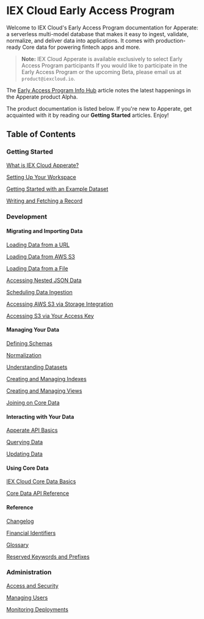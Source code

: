 # IEX Cloud Early Access Program

Welcome to IEX Cloud's Early Access Program documentation for Apperate: a serverless multi-model database that makes it easy to ingest, validate, normalize, and deliver data into applications. It comes with production-ready Core data for powering fintech apps and more.

> **Note:** IEX Cloud Apperate is available exclusively to select Early Access Program participants If you would like to participate in the Early Access Program or the upcoming Beta, please email us at `product@iexcloud.io`. 

The [Early Access Program Info Hub](./source/getting-started/early-access-program-info-hub.md) article notes the latest happenings in the Apperate product Alpha. 

The product documentation is listed below. If you're new to Apperate, get acquainted with it by reading our **Getting Started** articles. Enjoy!

## Table of Contents

### Getting Started

[What is IEX Cloud Apperate?](./source/getting-started/what-is-iex-cloud-apperate.md)

[Setting Up Your Workspace](./source/getting-started/setting-up-your-workspace.md)

[Getting Started with an Example Dataset](./source/getting-started/getting-started-with-an-example-dataset.md)

[Writing and Fetching a Record](./source/getting-started/writing-and-fetching-a-record.md)

### Development

#### Migrating and Importing Data

[Loading Data from a URL](./source/migrating-and-importing-data/loading-data-from-a-url.md)

[Loading Data from AWS S3](./source/migrating-and-importing-data/loading-data-from-aws-s3.md)

[Loading Data from a File](./source/migrating-and-importing-data/loading-data-from-a-file.md)

[Accessing Nested JSON Data](./source/migrating-and-importing-data/accessing-nested-json-data.md)

[Scheduling Data Ingestion](./source/migrating-and-importing-data/scheduling-data-ingestion.md)

[Accessing AWS S3 via Storage Integration](./source/migrating-and-importing-data/accessing-s3-via-storage-integration.md)

[Accessing S3 via Your Access Key](./source/migrating-and-importing-data/accessing-s3-via-your-access-key.md)

#### Managing Your Data

[Defining Schemas](./source/managing-your-data/defining-schemas.md)

[Normalization](./source/managing-your-data/defining-schemas/normalization.md)

[Understanding Datasets](./source/managing-your-data/understanding-datasets.md)

[Creating and Managing Indexes](./source/managing-your-data/creating-and-managing-indexes.md)

[Creating and Managing Views](./source/managing-your-data/creating-and-managing-views.md)

[Joining on Core Data](./source/managing-your-data/creating-and-managing-views/joining-on-core-data.md)

#### Interacting with Your Data

[Apperate API Basics](./source/interacting-with-your-data/apperate-api-basics.md)

[Querying Data](./source/interacting-with-your-data/querying-data.md)

[Updating Data](./source/interacting-with-your-data/updating-data.md)

#### Using Core Data

[IEX Cloud Core Data Basics](./source/using-core-data/core-data-basics.md)

[Core Data API Reference](./source/using-core-data/core-data-api.md)

#### Reference

[Changelog](./source/reference/changelog.md)

[Financial Identifiers](./source/reference/financial-identifiers.md)

[Glossary](./source/reference/glossary.md)

[Reserved Keywords and Prefixes](./source/reference/reserved-keywords-and-prefixes.md)

### Administration

[Access and Security](./source/administration/access-and-security.md)

[Managing Users](./source/administration/managing-users.md)

[Monitoring Deployments](./source/administration/monitoring-deployments.md)
